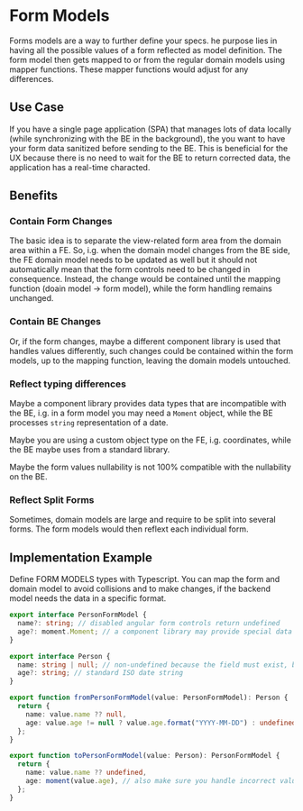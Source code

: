 # Form Models

Forms models are a way to further define your specs. he purpose lies in having all the possible values of a form reflected as model definition. The form model then gets mapped to or from the regular domain models using mapper functions. These mapper functions would adjust for any differences.

## Use Case

If you have a single page application (SPA) that manages lots of data locally (while synchronizing with the BE in the background), the you want to have your form data sanitized before sending to the BE. This is beneficial for the UX because there is no need to wait for the BE to return corrected data, the application has a real-time characted.

## Benefits

### Contain Form Changes

The basic idea is to separate the view-related form area from the domain area within a FE. So, i.g. when the domain model changes from the BE side, the FE domain model needs to be updated as well but it should not automatically mean that the form controls need to be changed in consequence. Instead, the change would be contained until the mapping function (doain model -> form model), while the form handling remains unchanged.

### Contain BE Changes

Or, if the form changes, maybe a different component library is used that handles values differently, such changes could be contained within the form models, up to the mapping function, leaving the domain models untouched.

### Reflect typing differences

Maybe a component library provides data types that are incompatible with the BE, i.g. in a form model you may need a `Moment` object, while the BE processes `string` representation of a date.

Maybe you are using a custom object type on the FE, i.g. coordinates, while the BE maybe uses from a standard library.

Maybe the form values nullability is not 100% compatible with the nullability on the BE.

### Reflect Split Forms

Sometimes, domain models are large and require to be split into several forms. The form models would then reflext each individual form.

## Implementation Example

Define FORM MODELS types with Typescript. You can map the form and domain model to avoid collisions and to make changes, if the backend model needs the data in a specific format.

```ts
export interface PersonFormModel {
  name?: string; // disabled angular form controls return undefined
  age?: moment.Moment; // a component library may provide special data types
}

export interface Person {
  name: string | null; // non-undefined because the field must exist, but accepts null values
  age?: string; // standard ISO date string
}

export function fromPersonFormModel(value: PersonFormModel): Person {
  return {
    name: value.name ?? null,
    age: value.age != null ? value.age.format("YYYY-MM-DD") : undefined,
  };
}

export function toPersonFormModel(value: Person): PersonFormModel {
  return {
    name: value.name ?? undefined,
    age: moment(value.age), // also make sure you handle incorrect values and exceptions
  };
}
```
